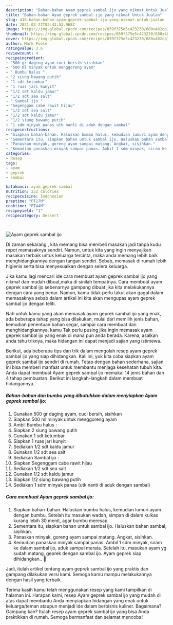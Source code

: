 ```yaml
---
description: "Bahan-bahan Ayam geprek sambal ijo yang nikmat Untuk Jualan"
title: "Bahan-bahan Ayam geprek sambal ijo yang nikmat Untuk Jualan"
slug: 418-bahan-bahan-ayam-geprek-sambal-ijo-yang-nikmat-untuk-jualan
date: 2021-02-22T02:43:53.968Z
image: https://img-global.cpcdn.com/recipes/059f375e5c423230/680x482cq70/ayam-geprek-sambal-ijo-foto-resep-utama.jpg
thumbnail: https://img-global.cpcdn.com/recipes/059f375e5c423230/680x482cq70/ayam-geprek-sambal-ijo-foto-resep-utama.jpg
cover: https://img-global.cpcdn.com/recipes/059f375e5c423230/680x482cq70/ayam-geprek-sambal-ijo-foto-resep-utama.jpg
author: Mark Poole
ratingvalue: 3.6
reviewcount: 4
recipeingredient:
- "500 gr daging ayam cuci bersih sisihkan"
- "500 ml minyak untuk menggoreng ayam"
- " Bumbu halus "
- "2 siung bawang putih"
- "1 sdt ketumbar"
- "1 ruas jari kunyit"
- "1/2 sdt kaldu jamur"
- "1/2 sdt sea salt"
- " Sambal ijo "
- "Segenggam cabe rawit hijau"
- "1/2 sdt sea salt"
- "1/2 sdt kaldu jamur"
- "1/2 siung bawang putih"
- "1 sdm minyak panas utk nanti di aduk dengan sambal"
recipeinstructions:
- "Siapkan bahan-bahan. Haluskan bumbu halus, kemudian lumuri ayam dengan bumbu. Setelah itu masukan wadah, simpan di dalam kulkas kurang lebih 30 menit, agar bumbu meresap."
- "Sementara itu, siapkan bahan untuk sambal ijo. Haluskan bahan sambal, sisihkan."
- "Panaskan minyak, goreng ayam sampai matang. Angkat, sisihkan."
- "Kemudian panaskan minyak sampai panas. Ambil 1 sdm minyak, siram ke dalam sambal ijo, aduk sampai merata. Setelah itu, masukan ayam yg sudah matang, geprek dengan sambal ijo. Ayam geprek siap dihidangkan.. 🤗"
categories:
- Resep
tags:
- ayam
- geprek
- sambal

katakunci: ayam geprek sambal 
nutrition: 252 calories
recipecuisine: Indonesian
preptime: "PT17M"
cooktime: "PT44M"
recipeyield: "1"
recipecategory: Dessert

---
```



![Ayam geprek sambal ijo](https://img-global.cpcdn.com/recipes/059f375e5c423230/680x482cq70/ayam-geprek-sambal-ijo-foto-resep-utama.jpg)

Di zaman  sekarang , kita memang bisa membeli masakan jadi tanpa kudu repot memasaknya sendiri. Namun, untuk kita yang ingin menyajikan masakan terbaik untuk keluarga tercinta, maka anda memang lebih baik menghidangkannya dengan tangan sendiri. Sebab, memasak di rumah lebih higienis serta bisa menyesuaikan dengan selera keluarga.

Jika kamu lagi mencari ide cara membuat ayam geprek sambal ijo yang nikmat dan mudah dibuat,maka di sinilah tempatnya. Cara membuat ayam geprek sambal ijo  sebenarnya gampang dibuat jika kita melakukannya dengan cara yang benar. Namun, kamu tidak perlu takut akan gagal dalam memasaknya 
sebab dalam artikel ini kita akan mengupas ayam geprek sambal ijo dengan teliti.  



Nah untuk kamu yang akan memasak ayam geprek sambal ijo yang enak, ada beberapa tahap yang bisa dilakukan, mulai dari memilih jenis bahan, kemudian penentuan bahan segar, sampai cara membuat dan menghidangkannya. kamu Tak perlu pusing jika ingin memasak ayam geprek sambal ijo yang enak di mana pun anda berada. Karena, asalkan anda  tahu triknya, maka hidangan ini dapat menjadi sajian yang istimewa.

Berikut, ada beberapa tips dan trik dalam mengolah resep ayam geprek sambal ijo yang siap dihidangkan. Kali ini, yuk kita coba siapkan ayam geprek sambal ijo sendiri di rumah. Tetap dengan bahan sederhana, sajian ini bisa memberi manfaat untuk membantu menjaga kesehatan tubuh kita. Anda dapat membuat Ayam geprek sambal ijo memakai 14 jenis bahan dan 4 tahap pembuatan. Berikut ini langkah-langkah dalam membuat hidangannya.

<!--inarticleads1-->

##### Bahan-bahan dan bumbu yang dibutuhkan dalam menyiapkan Ayam geprek sambal ijo:

1. Gunakan 500 gr daging ayam, cuci bersih, sisihkan
1. Siapkan 500 ml minyak untuk menggoreng ayam
1. Ambil  Bumbu halus :
1. Siapkan 2 siung bawang putih
1. Gunakan 1 sdt ketumbar
1. Siapkan 1 ruas jari kunyit
1. Sediakan 1/2 sdt kaldu jamur
1. Gunakan 1/2 sdt sea salt
1. Sediakan  Sambal ijo :
1. Siapkan Segenggam cabe rawit hijau
1. Sediakan 1/2 sdt sea salt
1. Gunakan 1/2 sdt kaldu jamur
1. Siapkan 1/2 siung bawang putih
1. Sediakan 1 sdm minyak panas (utk nanti di aduk dengan sambal)




<!--inarticleads2-->

##### Cara membuat Ayam geprek sambal ijo:

1. Siapkan bahan-bahan. Haluskan bumbu halus, kemudian lumuri ayam dengan bumbu. Setelah itu masukan wadah, simpan di dalam kulkas kurang lebih 30 menit, agar bumbu meresap.
1. Sementara itu, siapkan bahan untuk sambal ijo. Haluskan bahan sambal, sisihkan.
1. Panaskan minyak, goreng ayam sampai matang. Angkat, sisihkan.
1. Kemudian panaskan minyak sampai panas. Ambil 1 sdm minyak, siram ke dalam sambal ijo, aduk sampai merata. Setelah itu, masukan ayam yg sudah matang, geprek dengan sambal ijo. Ayam geprek siap dihidangkan.. 🤗




Jadi, itulah artikel tentang  ayam geprek sambal ijo  yang praktis dan gampang dilakukan versi kami. Semoga kamu mampu melakukannya dengan hasil yang terbaik. 

Terima kasih kamu telah menggunakan resep yang kami tampilkan di halaman ini. Harapan kami, resep  Ayam geprek sambal ijo yang mudah di atas dapat membantu Anda menyiapkan hidangan yang enak untuk keluarga/teman ataupun menjadi ide dalam berbisnis kuliner. Bagaimana? Gampang kan? Itulah resep ayam geprek sambal ijo yang bisa Anda praktikkan di rumah. Semoga bermanfaat dan selamat mencoba!

